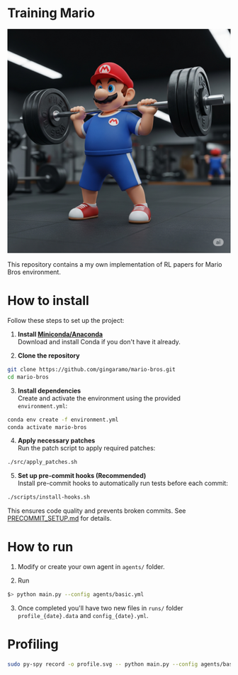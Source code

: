 # Training Mario

![mario](./media/images/training_mario.png)

This repository contains a my own implementation of RL papers for Mario Bros environment.

# How to install

Follow these steps to set up the project:

1. **Install [Miniconda/Anaconda](https://docs.conda.io/en/latest/miniconda.html)**  
  Download and install Conda if you don't have it already.

2. **Clone the repository**  
  ```bash
  git clone https://github.com/gingaramo/mario-bros.git
  cd mario-bros
  ```

3. **Install dependencies**  
  Create and activate the environment using the provided `environment.yml`:
  ```bash
  conda env create -f environment.yml
  conda activate mario-bros
  ```

4. **Apply necessary patches**  
  Run the patch script to apply required patches:
  ```bash
  ./src/apply_patches.sh
  ```

5. **Set up pre-commit hooks (Recommended)**  
  Install pre-commit hooks to automatically run tests before each commit:
  ```bash
  ./scripts/install-hooks.sh
  ```
  This ensures code quality and prevents broken commits. See [PRECOMMIT_SETUP.md](PRECOMMIT_SETUP.md) for details.

# How to run

1) Modify or create your own agent in `agents/` folder.

2) Run

```bash
$> python main.py --config agents/basic.yml
```

3) Once completed you'll have two new files in `runs/` folder `profile_{date}.data` and `config_{date}.yml`.

# Profiling

```bash
sudo py-spy record -o profile.svg -- python main.py --config agents/basic.yaml
```
